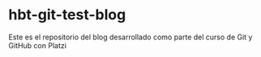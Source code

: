 # hbt-git-test-blog
Este es el repositorio del blog desarrollado como parte del curso de Git y GitHub con Platzi
